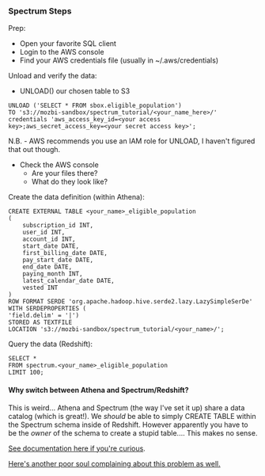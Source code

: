### Spectrum Steps

Prep:
- Open your favorite SQL client
- Login to the AWS console
- Find your AWS credentials file (usually in ~/.aws/credentials)

Unload and verify the data:
- UNLOAD() our chosen table to S3

```
UNLOAD ('SELECT * FROM sbox.eligible_population')
TO 's3://mozbi-sandbox/spectrum_tutorial/<your_name_here>/'
credentials 'aws_access_key_id=<your access key>;aws_secret_access_key=<your secret access key>';
```
N.B. - AWS recommends you use an IAM role for UNLOAD, I haven't figured that out though.

- Check the AWS console
    - Are your files there?
    - What do they look like?

Create the data definition (within Athena):
```
CREATE EXTERNAL TABLE <your_name>_eligible_population
(
	subscription_id INT,
	user_id INT,
	account_id INT,
	start_date DATE,
	first_billing_date DATE,
	pay_start_date DATE,
	end_date DATE,
	paying_month INT,
	latest_calendar_date DATE,
	vested INT
)
ROW FORMAT SERDE 'org.apache.hadoop.hive.serde2.lazy.LazySimpleSerDe'
WITH SERDEPROPERTIES (
'field.delim' = '|')
STORED AS TEXTFILE
LOCATION 's3://mozbi-sandbox/spectrum_tutorial/<your_name>/';
```  

Query the data (Redshift):
```
SELECT *
FROM spectrum.<your_name>_eligible_population
LIMIT 100;
```


#### Why switch between Athena and Spectrum/Redshift?
This is weird... Athena and Spectrum (the way I've set it up) share a data catalog (which is great!). We _should_ be able to simply CREATE TABLE within the Spectrum schema inside of Redshift. However apparently you have to be the *owner* of the schema to create a stupid table.... This makes no sense.

[See documentation here if you're curious](https://docs.aws.amazon.com/redshift/latest/dg/r_GRANT.html).

[Here's another poor soul complaining about this problem as well.](https://forums.aws.amazon.com/thread.jspa?messageID=799808)
